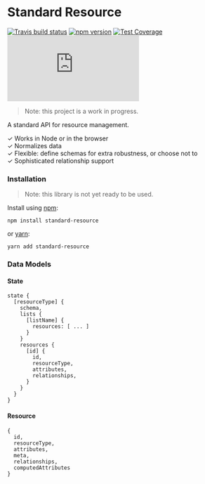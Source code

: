 # Standard Resource

[![Travis build status](http://img.shields.io/travis/jamesplease/standard-resource.svg?style=flat)](https://travis-ci.org/jamesplease/standard-resource)
[![npm version](https://img.shields.io/npm/v/standard-resource.svg)](https://www.npmjs.com/package/standard-resource)
[![Test Coverage](https://coveralls.io/repos/github/jamesplease/standard-resource/badge.svg?branch=master)](https://coveralls.io/github/jamesplease/standard-resource?branch=master)
[![gzip size](http://img.badgesize.io/https://unpkg.com/standard-resource/dist/standard-resource.min.js?compression=gzip)](https://unpkg.com/standard-resource/dist/standard-resource.min.js)

> Note: this project is a work in progress.

A standard API for resource management.

✓ Works in Node or in the browser  
✓ Normalizes data  
✓ Flexible: define schemas for extra robustness, or choose not to  
✓ Sophisticated relationship support  

### Installation

> Note: this library is not yet ready to be used.

Install using [npm](https://www.npmjs.com):

```
npm install standard-resource
```

or [yarn](https://yarnpkg.com/):

```
yarn add standard-resource
```

### Data Models

#### State

```
state {
  [resourceType] {
    schema,
    lists {
      [listName] {
        resources: [ ... ]
      }
    }
    resources {
      [id] {
        id,
        resourceType,
        attributes,
        relationships,
      }
    }
  }
}
```

#### Resource

```
{
  id,
  resourceType,
  attributes,
  meta,
  relationships,
  computedAttributes
}
```